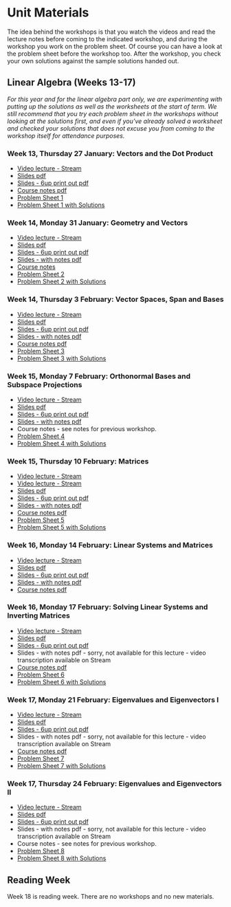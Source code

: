 # Unit Materials

The idea behind the workshops is that you watch the videos and read the lecture notes before coming to the indicated workshop, and during the workshop you work on the problem sheet. Of course you can have a look at the problem sheet before the workshop too. After the workshop, you check your own solutions against the sample solutions handed out.

## Linear Algebra (Weeks 13-17)

_For this year and for the linear algebra part only, we are experimenting with putting up the solutions as well as the worksheets at the start of term. We still recommend that you try each problem sheet in the workshops without looking at the solutions first, and even if you've already solved a worksheet and checked your solutions that does not excuse you from coming to the workshop itself for attendance purposes._

<!---
### Week 13, Monday 24 January: Introduction

  * _coming soon_
--->
  
### Week 13, Thursday 27 January: Vectors and the Dot Product

  * [Video lecture - Stream](https://web.microsoftstream.com/video/7056809a-5e34-40e4-bd79-0a82a140f203)
  * [Slides pdf](https://uob.sharepoint.com/:f:/r/teams/UnitTeams-COMS10013-2021-22-TB-2-A/Class%20Materials/linearalgebra/mathsB_vectors_slides.pdf)
  * [Slides - 6up print out pdf](https://uob.sharepoint.com/:f:/r/teams/UnitTeams-COMS10013-2021-22-TB-2-A/Class%20Materials/linearalgebra/mathsB_vectors_slides_6up.pdf)
  * [Course notes pdf](https://uob.sharepoint.com/:f:/r/teams/UnitTeams-COMS10013-2021-22-TB-2-A/Class%20Materials/linearalgebra/mathsB_vectors_notes.pdf)
  * [Problem Sheet 1](https://uob.sharepoint.com/:f:/r/teams/UnitTeams-COMS10013-2021-22-TB-2-A/Class%20Materials/linearalgebra/mathsB_vectors_probsheet.pdf)
  * [Problem Sheet 1 with Solutions](https://uob.sharepoint.com/:f:/r/teams/UnitTeams-COMS10013-2021-22-TB-2-A/Class%20Materials/linearalgebra/mathsB_vectors_probsheet_ans.pdf)

### Week 14, Monday 31 January: Geometry and Vectors

  * [Video lecture - Stream](https://web.microsoftstream.com/video/d2f9d829-90eb-4fed-a1ca-01097ac8379a)
  * [Slides pdf](https://uob.sharepoint.com/:f:/r/teams/UnitTeams-COMS10013-2021-22-TB-2-A/Class%20Materials/linearalgebra/mathsB_geometry_slides.pdf)
  * [Slides - 6up print out pdf](https://uob.sharepoint.com/:f:/r/teams/UnitTeams-COMS10013-2021-22-TB-2-A/Class%20Materials/linearalgebra/mathsB_geometry_slides_6up.pdf)
  * [Slides - with notes pdf](https://uob.sharepoint.com/:f:/r/teams/UnitTeams-COMS10013-2021-22-TB-2-A/Class%20Materials/linearalgebra/mathsB_geometry_slides_notes.pdf)
  * [Course notes](https://uob.sharepoint.com/:f:/r/teams/UnitTeams-COMS10013-2021-22-TB-2-A/Class%20Materials/linearalgebra/mathsB_geometry_notes.pdf)
  * [Problem Sheet 2](https://uob.sharepoint.com/:f:/r/teams/UnitTeams-COMS10013-2021-22-TB-2-A/Class%20Materials/linearalgebra/mathsB_geometry_probsheet.pdf)
  * [Problem Sheet 2 with Solutions](https://uob.sharepoint.com/:f:/r/teams/UnitTeams-COMS10013-2021-22-TB-2-A/Class%20Materials/linearalgebra/mathsB_geometry_probsheet_ans.pdf)

### Week 14, Thursday 3 February: Vector Spaces, Span and Bases

  * [Video lecture - Stream](https://web.microsoftstream.com/video/8d926032-b718-48e1-bb8c-d98a70dd75d5)
  * [Slides pdf](https://uob.sharepoint.com/:f:/r/teams/UnitTeams-COMS10013-2021-22-TB-2-A/Class%20Materials/linearalgebra/mathsB_vecspaces_lec1_slides.pdf)
  * [Slides - 6up print out pdf](https://uob.sharepoint.com/:f:/r/teams/UnitTeams-COMS10013-2021-22-TB-2-A/Class%20Materials/linearalgebra/mathsB_vecspaces_lec1_slides_6up.pdf)
  * [Slides - with notes pdf](https://uob.sharepoint.com/:f:/r/teams/UnitTeams-COMS10013-2021-22-TB-2-A/Class%20Materials/linearalgebra/mathsB_vecspaces_lec1_slides_notes.pdf)
  * [Course notes pdf](https://uob.sharepoint.com/:f:/r/teams/UnitTeams-COMS10013-2021-22-TB-2-A/Class%20Materials/linearalgebra/mathsB_vecspaces_notes.pdf)
  * [Problem Sheet 3](https://uob.sharepoint.com/:f:/r/teams/UnitTeams-COMS10013-2021-22-TB-2-A/Class%20Materials/linearalgebra/mathsB_vecspaces_probsheet1.pdf)
  * [Problem Sheet 3 with Solutions](https://uob.sharepoint.com/:f:/r/teams/UnitTeams-COMS10013-2021-22-TB-2-A/Class%20Materials/linearalgebra/mathsB_vecspaces_probsheet1_ans.pdf)

### Week 15, Monday 7 February: Orthonormal Bases and Subspace Projections

  * [Video lecture - Stream](https://web.microsoftstream.com/video/fc3440c2-e4c2-43cb-87be-38054fae176b)
  * [Slides pdf](https://uob.sharepoint.com/:f:/r/teams/UnitTeams-COMS10013-2021-22-TB-2-A/Class%20Materials/linearalgebra/mathsB_vecspaces_lec2_slides.pdf)
  * [Slides - 6up print out pdf](https://uob.sharepoint.com/:f:/r/teams/UnitTeams-COMS10013-2021-22-TB-2-A/Class%20Materials/linearalgebra/mathsB_vecspaces_lec2_slides_6up.pdf)
  * [Slides - with notes pdf](https://uob.sharepoint.com/:f:/r/teams/UnitTeams-COMS10013-2021-22-TB-2-A/Class%20Materials/linearalgebra/mathsB_vecspaces_lec2_slides_notes.pdf)
  * Course notes - see notes for previous workshop.
  * [Problem Sheet 4](https://uob.sharepoint.com/:f:/r/teams/UnitTeams-COMS10013-2021-22-TB-2-A/Class%20Materials/linearalgebra/mathsB_vecspaces_probsheet2.pdf)
  * [Problem Sheet 4 with Solutions](https://uob.sharepoint.com/:f:/r/teams/UnitTeams-COMS10013-2021-22-TB-2-A/Class%20Materials/linearalgebra/mathsB_vecspaces_probsheet2_ans.pdf)

### Week 15, Thursday 10 February: Matrices

  * [Video lecture - Stream](https://web.microsoftstream.com/video/2d091ab9-8c61-41c3-ae52-0d63a0145251)
  * [Video lecture - Stream](https://web.microsoftstream.com/video/2d091ab9-8c61-41c3-ae52-0d63a0145251)
  * [Slides pdf](https://uob.sharepoint.com/:f:/r/teams/UnitTeams-COMS10013-2021-22-TB-2-A/Class%20Materials/linearalgebra/mathsB_mats_lec_slides.pdf)
  * [Slides - 6up print out pdf](https://uob.sharepoint.com/:f:/r/teams/UnitTeams-COMS10013-2021-22-TB-2-A/Class%20Materials/linearalgebra/mathsB_mats_lec_slides_6up.pdf)
  * [Slides - with notes pdf](https://uob.sharepoint.com/:f:/r/teams/UnitTeams-COMS10013-2021-22-TB-2-A/Class%20Materials/linearalgebra/mathsB_mats_lec_slides_notes.pdf)
  * [Course notes pdf](https://uob.sharepoint.com/:f:/r/teams/UnitTeams-COMS10013-2021-22-TB-2-A/Class%20Materials/linearalgebra/mathsB_mats_notes.pdf)
  * [Problem Sheet 5](https://uob.sharepoint.com/:f:/r/teams/UnitTeams-COMS10013-2021-22-TB-2-A/Class%20Materials/linearalgebra/mathsB_mats_probsheet.pdf)
  * [Problem Sheet 5 with Solutions](https://uob.sharepoint.com/:f:/r/teams/UnitTeams-COMS10013-2021-22-TB-2-A/Class%20Materials/linearalgebra/mathsB_mats_probsheet_ans.pdf)

### Week 16, Monday 14 February: Linear Systems and Matrices

  * [Video lecture - Stream](https://web.microsoftstream.com/video/70aa5141-7aab-43f9-bec1-3f7e88119606)
  * [Slides pdf](https://uob.sharepoint.com/:f:/r/teams/UnitTeams-COMS10013-2021-22-TB-2-A/Class%20Materials/linearalgebra/mathsB_linsys_lec_slides.pdf)
  * [Slides - 6up print out pdf](https://uob.sharepoint.com/:f:/r/teams/UnitTeams-COMS10013-2021-22-TB-2-A/Class%20Materials/linearalgebra/mathsB_linsys_lec_slides_6up.pdf)
  * [Slides - with notes pdf](https://uob.sharepoint.com/:f:/r/teams/UnitTeams-COMS10013-2021-22-TB-2-A/Class%20Materials/linearalgebra/mathsB_linsys_lec_slides_notes.pdf)
  * [Course notes pdf](https://uob.sharepoint.com/:f:/r/teams/UnitTeams-COMS10013-2021-22-TB-2-A/Class%20Materials/linearalgebra/mathsB_linsys_notes.pdf)

### Week 16, Monday 17 February: Solving Linear Systems and Inverting Matrices

  * [Video lecture - Stream](https://web.microsoftstream.com/video/4a53e611-dc1e-4c11-a8b6-1ec0146f48e3)
  * [Slides pdf](https://uob.sharepoint.com/:f:/r/teams/UnitTeams-COMS10013-2021-22-TB-2-A/Class%20Materials/linearalgebra/mathsB_invm_lec_slides.pdf)
  * [Slides - 6up print out pdf](https://uob.sharepoint.com/:f:/r/teams/UnitTeams-COMS10013-2021-22-TB-2-A/Class%20Materials/linearalgebra/mathsB_invm_lec_slides_6up.pdf)
  * Slides - with notes pdf - sorry, not available for this lecture - video transcription available on Stream
  * [Course notes pdf](https://uob.sharepoint.com/:f:/r/teams/UnitTeams-COMS10013-2021-22-TB-2-A/Class%20Materials/linearalgebra/mathsB_invm_notes.pdf)
  * [Problem Sheet 6](https://uob.sharepoint.com/:f:/r/teams/UnitTeams-COMS10013-2021-22-TB-2-A/Class%20Materials/linearalgebra/mathsB_invm_probsheet.pdf)
  * [Problem Sheet 6 with Solutions](https://uob.sharepoint.com/:f:/r/teams/UnitTeams-COMS10013-2021-22-TB-2-A/Class%20Materials/linearalgebra/mathsB_invm_probsheet_ans.pdf)

### Week 17, Monday 21 February: Eigenvalues and Eigenvectors I

  * [Video lecture - Stream](https://web.microsoftstream.com/video/9d2710ec-3c75-4d76-9cf1-11100e20e6b7)
  * [Slides pdf](https://uob.sharepoint.com/:f:/r/teams/UnitTeams-COMS10013-2021-22-TB-2-A/Class%20Materials/linearalgebra/mathsB_eig_lec1_slides.pdf)
  * [Slides - 6up print out pdf](https://uob.sharepoint.com/:f:/r/teams/UnitTeams-COMS10013-2021-22-TB-2-A/Class%20Materials/linearalgebra/mathsB_eig_lec1_slides_6up.pdf)
  * Slides - with notes pdf - sorry, not available for this lecture - video transcription available on Stream
  * [Course notes pdf](https://uob.sharepoint.com/:f:/r/teams/UnitTeams-COMS10013-2021-22-TB-2-A/Class%20Materials/linearalgebra/mathsB_eig_notes.pdf)
  * [Problem Sheet 7](https://uob.sharepoint.com/:f:/r/teams/UnitTeams-COMS10013-2021-22-TB-2-A/Class%20Materials/linearalgebra/mathsB_eig_probsheet_1.pdf)
  * [Problem Sheet 7 with Solutions](https://uob.sharepoint.com/:f:/r/teams/UnitTeams-COMS10013-2021-22-TB-2-A/Class%20Materials/linearalgebra/mathsB_eig_probsheet_1_ans.pdf)

### Week 17, Thursday 24 February: Eigenvalues and Eigenvectors II

  * [Video lecture - Stream](https://web.microsoftstream.com/video/8669c553-bb9e-4a11-9c14-de28adf2d8e2)
  * [Slides pdf](https://uob.sharepoint.com/:f:/r/teams/UnitTeams-COMS10013-2021-22-TB-2-A/Class%20Materials/linearalgebra/mathsB_eig_lec2_slides.pdf)
  * [Slides - 6up print out pdf](https://uob.sharepoint.com/:f:/r/teams/UnitTeams-COMS10013-2021-22-TB-2-A/Class%20Materials/linearalgebra/mathsB_eig_lec2_slides_6up.pdf)
  * Slides - with notes pdf - sorry, not available for this lecture - video transcription available on Stream
  * Course notes - see notes for previous workshop.
  * [Problem Sheet 8](https://uob.sharepoint.com/:f:/r/teams/UnitTeams-COMS10013-2021-22-TB-2-A/Class%20Materials/linearalgebra/mathsB_eig_probsheet_2.pdf)
  * [Problem Sheet 8 with Solutions](https://uob.sharepoint.com/:f:/r/teams/UnitTeams-COMS10013-2021-22-TB-2-A/Class%20Materials/linearalgebra/mathsB_eig_probsheet_2_ans.pdf)

## Reading Week

Week 18 is reading week. There are no workshops and no new materials.

<!--
## Analysis

_coming soon_
--->
